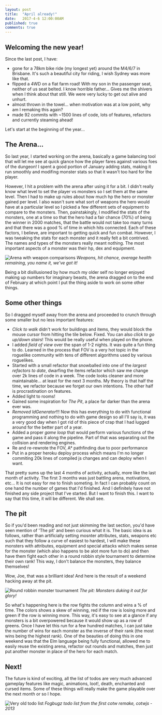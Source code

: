 ```yaml
---
layout: post
title:  "April already!"
date:   2017-4-6 12:00:00AM
published: true
comments: true
---
```


## Welcoming the new year!

Since the last post, I have:

- gone for a 78km bike ride (my longest yet) around the M4/6/7 in Brisbane. It's such a beautiful city for riding, I wish Sydney was more like that.
- flipped a 4WD on a flat farm road! With my son in the passenger seat, neither of us seat belted. I know horrible father... Gives me the shivers when I think about that still.
We were very lucky to get out alive and unhurt.
- almost thrown in the towel... when motivation was at a low point, why am I remaking this again?
- made 92 commits with ~1500 lines of code, lots of features, refactors and currently steaming ahead!

Let's start at the beginning of the year...

## The Arena...

So last year, I started working on the arena, basically a game balancing tool that will let me see at quick glance how the player fares against various foes of the dungeon!
I spent a good portion of January adding stats, making it run smoothly and modifing monster stats so that it wasn't too hard for the player.

However, I hit a problem with the arena after using it for a bit. I didn't really know what level to set the player vs monsters so I set them at the same level. Then I had to
make up rules about how much hp the hero or monster gained per level. I also wasn't sure what sort of weapons the hero would have at a particular level so I picked a few
different sets of equipment to compare to the monsters. Then, painstakingly, I modified the stats of the monsters, one at a time so that the hero had a fair chance (70%) of
being the winner in 2000 matches, that the battle would not take too many turns and that there was a good % of time in which hits connected. Each of these factors, I believe,
are important to getting quick and fun combat.
However, I was tweaking the stats for each monster and it really felt a bit contrived. The names and types of the monsters really meant nothing. The most important aspects of
a monster was their hp, dex and equipment.

![Arena with weapon comparisons](/cotwmtor/images/stat_weapon_comparisons.png)
*Weapons, hit chance, average health remaining, you name it, we've got it!*

Being a bit disillusioned by how much my older self no longer enjoyed making up numbers for imaginary beasts, the arena dragged on to the end of February at which point
I put the thing aside to work on some other things.

## Some other things

So I dragged myself away from the arena and proceeded to crunch through some smaller but no less important features:

- *Click to walk* didn't work for buildings and items, they would block the mouse cursor from hitting the tile below. Fixed. You can also *click to go up/down stairs*! This would be really useful when played on the phone.
- I added *field of view* over the span of 1-2 nights. It was quite a fun thing to do. Learned in the process that FOV is a very hot topic in the roguelike community with tens of different algorithms used by various roguelikes.
- Started with a small refactor that snowballed into one of the *largest refactors to date*, dwarfing the items refactor which saw me change over 2k lines of code in a week.
  The code looks cleaner and more maintainable... at least for the next 3 months. My theory is that half the time, we refactor because we forget our own intentions. The other
  half is procrastination on features.
- Added light to rooms!
- Gained some inspiration for *The Pit*, a place far darker than the arena ever was.
- *Removed IdGenerator*!!! Now this has everything to do with functional programming and nothing to do with game design so all I'll say is, it was a very good day when I got
  rid of this piece of crap that I had lugged around for the better part of a year.
- Added a proper *game loop* that would perform various functions of the game and pass it along the pipeline. Part of that was separating out the collision and rendering engines.
- Re and re-rewrote the FOV, A* pathfinding due to poor performance
- Put in a proper heroku deploy process which means I'm no longer commiting 20k lines of compiled js changes and can deploy when I want.

That pretty sums up the last 4 months of activity, actually, more like the last month of activity. The first 3 months was just battling arena, motivations, etc...
It is not easy for me to finish someting. In fact I can probably count on one hand the number of games that I'd finished. And I definitely have not finished any side project
that I've started. But I want to finish this. I want to say that this time, it will be different. We shall see.

## The pit

So if you'd been reading and not just skimming the last section, you'd have seen mention of 'The pit' and been curious what it is. The basic idea is as follows, rather than
artificially setting mosnter attributes, stats, weapons etc such that they follow a curve of easiest to hardest, I will make these monsters with attributes, equipment and special
attacks which makes sense for the monster (which also happens to be alot more fun to do) and then have them fight each other in a round robbin style tournament to determine
their own rank! This way, I don't balance the monsters, they balance themselves!

Wow, Joe, that was a brilliant idea! And here is the result of a weekend hacking away at the pit.

![Round robbin monster tournament](/cotwmtor/images/pit.png)
*The pit: Monsters duking it out for glory!*

So what's happening here is the row fights the column and wins a % of time. The colors shows a skew of winning, red if the row is losing more and green if the row is winning more.
This way, it's easy to see at a glance if any monsters is a bit overpowered because it would show up as a row of greens. Once I have let this run for a few hundred matches, I
can just take the number of wins for each monster as the inverse of their rank (the most wins being the highest rank). One of the beauties of doing this in one weekend was that
the Elm language being fully functional, allowed me to easily reuse the existing arena, refactor out rounds and matches, then just put another monster in place of the hero for
each match.

## Next!

The future is kind of exciting, all the list of todos are very much advanced gameplay features like magic, animations, loot!, death, enchanted and cursed items. Some of
these things will really make the game playable over the next month or so I hope.

![Very old todo list](/cotwmtor/images/fogbugz.png)
*Fogbugz todo list from the first cotw remake, cotwjs - 2013*